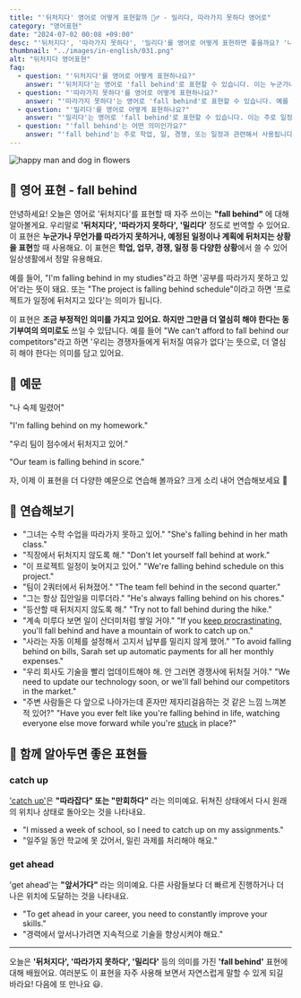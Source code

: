 ```yaml
---
title: "'뒤처지다' 영어로 어떻게 표현할까 🏃‍♂️ - 밀리다, 따라가지 못하다 영어로"
category: "영어표현"
date: "2024-07-02 00:08 +09:00"
desc: "'뒤처지다', '따라가지 못하다', '밀리다'를 영어로 어떻게 표현하면 좋을까요? '나 숙제 밀렸어', '우리 팀이 점수에서 뒤처지고 있어' 등을 영어로 표현하는 법을 배워봅시다. 다양한 예문을 통해서 연습하고 본인의 표현으로 만들어 보세요."
thumbnail: "../images/in-english/031.png"
alt: "뒤처지다 영어표현"
faq:
  - question: "'뒤처지다'를 영어로 어떻게 표현하나요?"
    answer: "'뒤처지다'는 영어로 'fall behind'로 표현할 수 있습니다. 이는 누군가나 무언가가 예상된 속도나 수준에 미치지 못할 때 사용됩니다. 예를 들어, '나 숙제 밀렸어'는 'I'm falling behind on my homework.'라고 말할 수 있습니다."
  - question: "'따라가지 못하다'를 영어로 어떻게 표현하나요?"
    answer: "'따라가지 못하다'는 영어로 'fall behind'로 표현할 수 있습니다. 예를 들어, '우리 팀이 점수에서 뒤처지고 있어'는 'Our team is falling behind in score.'라고 말할 수 있습니다."
  - question: "'밀리다'를 영어로 어떻게 표현하나요?"
    answer: "'밀리다'는 영어로 'fall behind'로 표현할 수 있습니다. 이는 주로 일정이나 마감일을 지키지 못할 때 사용됩니다. 예를 들어, '그는 프로젝트 마감일에 밀리고 있어'는 'He is falling behind on the project deadline.'이라고 말할 수 있습니다."
  - question: "'fall behind'는 어떤 의미인가요?"
    answer: "'fall behind'는 주로 학업, 일, 경쟁, 또는 일정과 관련해서 사용됩니다. 누군가가 예상된 속도나 수준에 미치지 못할 때 이 표현을 사용합니다. 예를 들어, 'I'm falling behind on my studies.'는 '나 공부에서 뒤처지고 있어.'라는 의미입니다."
---
```


![happy man and dog in flowers](../images/in-english/031-1.avif)

## 🌟 영어 표현 - fall behind

안녕하세요! 오늘은 영어로 '뒤처지다'를 표현할 때 자주 쓰이는 **"fall behind"** 에 대해 알아볼게요. 우리말로 **'뒤처지다', '따라가지 못하다', '밀리다'** 정도로 번역할 수 있어요. 이 표현은 **누군가나 무언가를 따라가지 못하거나, 예정된 일정이나 계획에 뒤처지는 상황을 표현**할 때 사용해요. 이 표현은 **학업, 업무, 경쟁, 일정 등 다양한 상황**에서 쓸 수 있어 일상생활에서 정말 유용해요.

예를 들어, "I'm falling behind in my studies"라고 하면 '공부를 따라가지 못하고 있어'라는 뜻이 돼요. 또는 "The project is falling behind schedule"이라고 하면 '프로젝트가 일정에 뒤처지고 있다'는 의미가 됩니다.

이 표현은 **조금 부정적인 의미를 가지고 있어요. 하지만 그만큼 더 열심히 해야 한다는 동기부여의 의미로도** 쓰일 수 있답니다. 예를 들어 "We can't afford to fall behind our competitors"라고 하면 '우리는 경쟁자들에게 뒤처질 여유가 없다'는 뜻으로, 더 열심히 해야 한다는 의미를 담고 있어요.

## 📖 예문

"나 숙제 밀렸어"

"I'm falling behind on my homework."

"우리 팀이 점수에서 뒤처지고 있어."

"Our team is falling behind in score."

자, 이제 이 표현을 더 다양한 예문으로 연습해 볼까요? 크게 소리 내어 연습해보세요 🚀

## 💬 연습해보기

<ul data-interactive-list>
  <li data-interactive-item>
    <span data-toggler>"그녀는 수학 수업을 따라가지 못하고 있어."</span>
    <span data-answer>"She's falling behind in her math class."</span>
  </li>
  <li data-interactive-item>
    <span data-toggler>"직장에서 뒤처지지 않도록 해."</span>
    <span data-answer>"Don't let yourself fall behind at work."</span>
  </li>
  <li data-interactive-item>
    <span data-toggler>"이 프로젝트 일정이 늦어지고 있어."</span>
    <span data-answer>"We're falling behind schedule on this project."</span>
  </li>
  <li data-interactive-item>
    <span data-toggler>"팀이 2쿼터에서 뒤쳐졌어."</span>
    <span data-answer>"The team fell behind in the second quarter."</span>
  </li>
  <li data-interactive-item>
    <span data-toggler>"그는 항상 집안일을 미루더라."</span>
    <span data-answer>"He's always falling behind on his chores."</span>
  </li>
  <li data-interactive-item>
    <span data-toggler>"등산할 때 뒤처지지 않도록 해."</span>
    <span data-answer>"Try not to fall behind during the hike."</span>
  </li>
  <li data-interactive-item>
    <span data-toggler>"계속 미루다 보면 일이 산더미처럼 쌓일 거야."</span>
    <span data-answer>"If you <a href="/blog/in-english/291.keep-ing/">keep procrastinating</a>, you'll fall behind and have a mountain of work to catch up on."</span>
  </li>
  <li data-interactive-item>
    <span data-toggler>"사라는 자동 이체를 설정해서 고지서 납부를 밀리지 않게 했어."</span>
    <span data-answer>"To avoid falling behind on bills, Sarah set up automatic payments for all her monthly expenses."</span>
  </li>
  <li data-interactive-item>
    <span data-toggler>"우리 회사도 기술을 빨리 업데이트해야 해. 안 그러면 경쟁사에 뒤처질 거야."</span>
    <span data-answer>"We need to update our technology soon, or we'll fall behind our competitors in the market."</span>
  </li>
  <li data-interactive-item>
    <span data-toggler>"주변 사람들은 다 앞으로 나아가는데 혼자만 제자리걸음하는 것 같은 느낌 느껴본적 있어?"</span>
    <span data-answer>"Have you ever felt like you're falling behind in life, watching everyone else move forward while you're <a href="/blog/in-english/389.stuck/">stuck</a> in place?"</span>
  </li>
</ul>

## 🤝 함께 알아두면 좋은 표현들

### catch up

['catch up'](/blog/in-english/021.catch-up-on/)은 **"따라잡다" 또는 "만회하다"** 라는 의미예요. 뒤쳐진 상태에서 다시 원래의 위치나 상태로 돌아오는 것을 나타내요.

- "I missed a week of school, so I need to catch up on my assignments."
- "일주일 동안 학교에 못 갔어서, 밀린 과제를 처리해야 해요."

### get ahead

'get ahead'는 **"앞서가다"** 라는 의미예요. 다른 사람들보다 더 빠르게 진행하거나 더 나은 위치에 도달하는 것을 나타내요.

- "To get ahead in your career, you need to constantly improve your skills."
- "경력에서 앞서나가려면 지속적으로 기술을 향상시켜야 해요."

---

오늘은 **'뒤처지다', '따라가지 못하다', '밀리다'** 등의 의미를 가진 **'fall behind'** 표현에 대해 배웠어요. 여러분도 이 표현을 자주 사용해 보면서 자연스럽게 말할 수 있게 되길 바라요! 다음에 또 만나요 😃.
